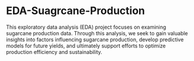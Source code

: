 # EDA-Suagrcane-Production
This exploratory data analysis (EDA) project focuses on examining sugarcane production data. Through this analysis, we seek to gain valuable insights into factors influencing sugarcane production, develop predictive models for future yields, and ultimately support efforts to optimize production efficiency and sustainability.
